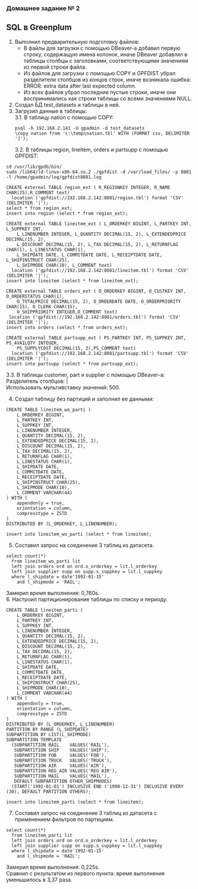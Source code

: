 ### Домашнее задание № 2 ###   
## SQL в Greenplum ##   
1. Выполнил предварительную подготовку файлов:   
   * В файлы для загрузки с помощью DBeaver-а добавил первую строку, содержащую имена колонок, иначе DBeaver добавлял в таблицы столбцы с заголовками, соответствующими значениям из первой строки файла.   
   * Из файлов для загрузки с помощью COPY и GPFDIST убрал разделители столбцов из концов строк, иначе возникала ошибка:   
     ERROR: extra data after last expected column.   
   * Из всех файлов убрал последние пустые строки, иначе они воспринимались как строки таблицы со всеми значениями NULL.   
2. Создал БД test_datasets и таблицы в ней.   
3. Загрузил данные в таблицы:   
   3.1. В таблицу nation с помощью COPY:   
   ```
   psql -h 192.168.2.141 -U gpadmin -d test_datasets   
   \copy nation from 'c:\temp\nation.tbl' WITH (FORMAT csv, DELIMITER '|');
   ```   
   3.2. В таблицы region, lineitem, orders и partsupp с помощью GPFDIST:
```
cd /usr/lib/gpdb/bin/    
sudo /lib64/ld-linux-x86-64.so.2 ./gpfdist -d /var/load_files/ -p 8081 -l /home/gpadmin/log/gpfdist8081.log   
    
CREATE external TABLE region_ext ( R_REGIONKEY INTEGER, R_NAME CHAR(25),R_COMMENT text) 
  location ('gpfdist://192.168.2.142:8081/region.tbl') format 'CSV' (DELIMITER '|');
select * from region_ext; 
insert into region (select * from region_ext);

CREATE external TABLE lineitem_ext ( L_ORDERKEY BIGINT, L_PARTKEY INT, L_SUPPKEY INT, 
    L_LINENUMBER INTEGER, L_QUANTITY DECIMAL(15, 2), L_EXTENDEDPRICE DECIMAL(15, 2), 
    L_DISCOUNT DECIMAL(15, 2), L_TAX DECIMAL(15, 2), L_RETURNFLAG CHAR(1), L_LINESTATUS CHAR(1), 
    L_SHIPDATE DATE, L_COMMITDATE DATE, L_RECEIPTDATE DATE, L_SHIPINSTRUCT CHAR(25), 
    L_SHIPMODE CHAR(10), L_COMMENT text) 
  location ('gpfdist://192.168.2.142:8081/lineitem.tbl') format 'CSV' (DELIMITER '|');
insert into lineitem (select * from lineitem_ext);

CREATE external TABLE orders_ext ( O_ORDERKEY BIGINT, O_CUSTKEY INT, O_ORDERSTATUS CHAR(1), 
    O_TOTALPRICE DECIMAL(15, 2), O_ORDERDATE DATE, O_ORDERPRIORITY CHAR(15), O_CLERK CHAR(15), 
    O_SHIPPRIORITY INTEGER,O_COMMENT text) 
 location ('gpfdist://192.168.2.142:8081/orders.tbl') format 'CSV' (DELIMITER '|');
insert into orders (select * from orders_ext);

CREATE external TABLE partsupp_ext ( PS_PARTKEY INT, PS_SUPPKEY INT, PS_AVAILQTY INTEGER, 
    PS_SUPPLYCOST DECIMAL(15, 2),PS_COMMENT text) 
  location ('gpfdist://192.168.2.142:8081/partsupp.tbl') format 'CSV' (DELIMITER '|');
insert into partsupp (select * from partsupp_ext);
```   
   3.3. В таблицы customer, part и supplier с помощью DBeaver-а:   
        Разделитель столбцов: |   
        Использовать мультивставку значений: 500.   
            
4. Создал таблицу без партиций и заполнил ее данными:   
```
CREATE TABLE lineitem_wo_parti (
    L_ORDERKEY BIGINT,
    L_PARTKEY INT,
    L_SUPPKEY INT,
    L_LINENUMBER INTEGER,
    L_QUANTITY DECIMAL(15, 2),
    L_EXTENDEDPRICE DECIMAL(15, 2),
    L_DISCOUNT DECIMAL(15, 2),
    L_TAX DECIMAL(15, 2),
    L_RETURNFLAG CHAR(1),
    L_LINESTATUS CHAR(1),
    L_SHIPDATE DATE,
    L_COMMITDATE DATE,
    L_RECEIPTDATE DATE,
    L_SHIPINSTRUCT CHAR(25),
    L_SHIPMODE CHAR(10),
    L_COMMENT VARCHAR(44)
) WITH (
    appendonly = true,
    orientation = column,
    compresstype = ZSTD
) 
DISTRIBUTED BY (L_ORDERKEY, L_LINENUMBER);

insert into lineitem_wo_parti (select * from lineitem);
```   
5. Составил запрос на соединение 3 таблиц из датасета.
```
select count(*)
  from lineitem_wo_parti lit
  left join orders ord on ord.o_orderkey = lit.l_orderkey
  left join supplier supp on supp.s_suppkey = lit.l_suppkey
  where l_shipdate = date'1992-01-15'
    and l_shipmode = 'RAIL';
```
   Замерил время выполнения: 0,760s.   
6. Настроил партиционирование таблицы по списку и периоду.   
```
CREATE TABLE lineitem_parti (
    L_ORDERKEY BIGINT,
    L_PARTKEY INT,
    L_SUPPKEY INT,
    L_LINENUMBER INTEGER,
    L_QUANTITY DECIMAL(15, 2),
    L_EXTENDEDPRICE DECIMAL(15, 2),
    L_DISCOUNT DECIMAL(15, 2),
    L_TAX DECIMAL(15, 2),
    L_RETURNFLAG CHAR(1),
    L_LINESTATUS CHAR(1),
    L_SHIPDATE DATE,
    L_COMMITDATE DATE,
    L_RECEIPTDATE DATE,
    L_SHIPINSTRUCT CHAR(25),
    L_SHIPMODE CHAR(10),
    L_COMMENT VARCHAR(44)
) WITH (
    appendonly = true,
    orientation = column,
    compresstype = ZSTD
) 
DISTRIBUTED BY (L_ORDERKEY, L_LINENUMBER) 
PARTITION BY RANGE (L_SHIPDATE)
SUBPARTITION BY LIST(L_SHIPMODE)
SUBPARTITION TEMPLATE 
  (SUBPARTITION RAIL    VALUES('RAIL'),
   SUBPARTITION SHIP    VALUES('SHIP'),
   SUBPARTITION FOB     VALUES('FOB'),     
   SUBPARTITION TRUCK   VALUES('TRUCK'),    
   SUBPARTITION AIR     VALUES('AIR'),    
   SUBPARTITION REG_AIR VALUES('REG AIR'),  
   SUBPARTITION MAIL    VALUES('MAIL'),
   DEFAULT SUBPARTITION OTHER_SHIPMODES)
  (START('1992-01-01') INCLUSIVE END ('1998-12-31') INCLUSIVE EVERY (30), DEFAULT PARTITION OTHERS);  

insert into lineitem_parti (select * from lineitem); 
```
7. Составил запрос на соединение 3 таблиц из датасета с применением фильтров по партициям.
```
select count(*)
  from lineitem_parti lit
  left join orders ord on ord.o_orderkey = lit.l_orderkey
  left join supplier supp on supp.s_suppkey = lit.l_suppkey
  where l_shipdate = date'1992-01-15'
    and l_shipmode = 'RAIL';
```
   Замерил время выполнения: 0,225s.   
   Сравнил с результатом из первого пункта: время выполнения уменьшилось в 3,37 раза.   
   

        
        
